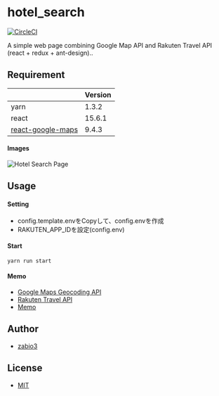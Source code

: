 hotel_search
===

[![CircleCI](https://circleci.com/gh/zabio3/hotel_search/tree/master.svg?style=svg)](https://circleci.com/gh/zabio3/hotel_search/tree/master)

A simple web page combining Google Map API and Rakuten Travel API (react + redux + ant-design)..

## Requirement

|  | Version |
| -------- | -------- |
| yarn     | 1.3.2    |
| react    | 15.6.1    |
|[react-google-maps](https://www.google.co.jp/search?q=react+google+maps&oq=react+google+maps&aqs=chrome..69i57j69i60l2j0l3.3028j0j7&sourceid=chrome&ie=UTF-8) | 9.4.3  |

#### Images

![Hotel Search Page](images/sample.png)

## Usage

#### Setting
  - config.template.envをCopyして、config.envを作成
  - RAKUTEN_APP_IDを設定(config.env)

#### Start

```
yarn run start
```
#### Memo
 - [Google Maps Geocoding API](https://developers.google.com/maps/documentation/geocoding/intro?hl=ja)
 - [Rakuten Travel API](https://webservice.rakuten.co.jp/api/hoteldetailsearch/)
 - [Memo](notes/memo.md)

## Author
  - [zabio3](https://github.com/zabio3)

## License
  - [MIT](http://www.opensource.org/licenses/mit-license.php)

